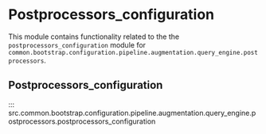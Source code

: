 # Postprocessors_configuration

This module contains functionality related to the the `postprocessors_configuration` module for `common.bootstrap.configuration.pipeline.augmentation.query_engine.postprocessors`.

## Postprocessors_configuration

::: src.common.bootstrap.configuration.pipeline.augmentation.query_engine.postprocessors.postprocessors_configuration

